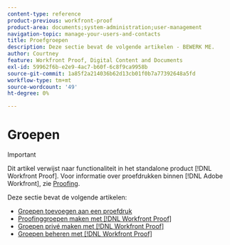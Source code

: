```yaml
---
content-type: reference
product-previous: workfront-proof
product-area: documents;system-administration;user-management
navigation-topic: manage-your-users-and-contacts
title: Proefgroepen
description: Deze sectie bevat de volgende artikelen - BEWERK ME.
author: Courtney
feature: Workfront Proof, Digital Content and Documents
exl-id: 59962f6b-e2e9-4ac7-b60f-6c8f9ca9958b
source-git-commit: 1a85f2a214036b62d13cb01f0b7a77392648a5fd
workflow-type: tm+mt
source-wordcount: '49'
ht-degree: 0%

---
```


# Groepen

>[!IMPORTANT]
>
>Dit artikel verwijst naar functionaliteit in het standalone product [!DNL Workfront Proof]. Voor informatie over proefdrukken binnen [!DNL Adobe Workfront], zie [Proofing](../../../review-and-approve-work/proofing/proofing.md).

Deze sectie bevat de volgende artikelen:

* [Groepen toevoegen aan een proefdruk](../../../workfront-proof/wp-mnguserscontacts/groups/add-groups.md)
* [Proofinggroepen maken met [!DNL Workfront Proof]](../../../workfront-proof/wp-mnguserscontacts/groups/create-proofing-groups.md)
* [Groepen privé maken met [!DNL Workfront Proof]](../../../workfront-proof/wp-mnguserscontacts/groups/make-groups-private.md)
* [Groepen beheren met [!DNL Workfront Proof]](../../../workfront-proof/wp-mnguserscontacts/groups/manage-groups.md)
